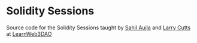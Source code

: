 # Solidity Sessions

Source code for the Solidity Sessions taught by [Sahil Aujla](https://twitter.com/SahilAujla15) and [Larry Cutts](https://twitter.com/LarryCutts6) at [LearnWeb3DAO](https://twitter.com/LearnWeb3DAO)
